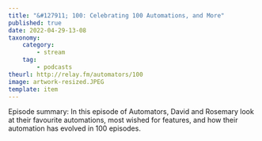 ```yaml
---
title: "&#127911; 100: Celebrating 100 Automations, and More"
published: true
date: 2022-04-29-13-08
taxonomy:
    category:
        - stream
    tag:
        - podcasts
theurl: http://relay.fm/automators/100
image: artwork-resized.JPEG
template: item
---
```


Episode summary: In this episode of Automators, David and Rosemary look at their favourite automations, most wished for features, and how their automation has evolved in 100 episodes.
